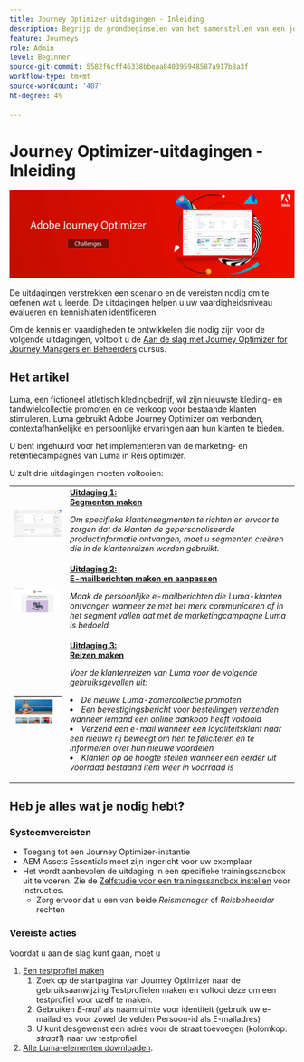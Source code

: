```yaml
---
title: Journey Optimizer-uitdagingen - Inleiding
description: Begrijp de grondbeginselen van het samenstellen van een journey in het journeycanvas.
feature: Journeys
role: Admin
level: Beginner
source-git-commit: 5582f6cff46338bbeaa840395948587a917b8a3f
workflow-type: tm+mt
source-wordcount: '407'
ht-degree: 4%

---
```



# Journey Optimizer-uitdagingen - Inleiding

![AJO Challenges Banner](./assets/ajo-banner-challenges.png)

De uitdagingen verstrekken een scenario en de vereisten nodig om te oefenen wat u leerde. De uitdagingen helpen u uw vaardigheidsniveau evalueren en kennishiaten identificeren.

Om de kennis en vaardigheden te ontwikkelen die nodig zijn voor de volgende uitdagingen, voltooit u de [Aan de slag met Journey Optimizer for Journey Managers en Beheerders](https://experienceleague.adobe.com/?recommended=JourneyOptimizer-U-1-2021.1) cursus.

## Het artikel

Luma, een fictioneel atletisch kledingbedrijf, wil zijn nieuwste kleding- en tandwielcollectie promoten en de verkoop voor bestaande klanten stimuleren. Luma gebruikt Adobe Journey Optimizer om verbonden, contextafhankelijke en persoonlijke ervaringen aan hun klanten te bieden.

U bent ingehuurd voor het implementeren van de marketing- en retentiecampagnes van Luma in Reis optimizer.

U zult drie uitdagingen moeten voltooien:
<table>
<tr>
<td>
  <div>
      <a href="/help/challenges/create-segments-challenge.md">
        <img alt="Segmenten maken" src="./assets/create-segments.jpg"/>
      </a>
      </div>
  </td>
  <td>
   <a href="./create-segments-challenge.md">
    <strong>Uitdaging 1: <div> Segmenten maken </strong>
    </a>
      <p>
      <em>Om specifieke klantensegmenten te richten en ervoor te zorgen dat de klanten de gepersonaliseerde productinformatie ontvangen, moet u segmenten creëren die in de klantenreizen worden gebruikt.</em>
      <p>
    </td>
  </tr>
  <tr>
  <td>
  <div>
    <a href="/help/challenges/create-segments-challenge.md">
      <img alt="Luminantie-e-mail" src="./assets/luma-email-design.jpg"/>
    </a>
  </td>
  <td>
      <a href="./create-segments-challenge.md">
    <strong>Uitdaging 2:<div>E-mailberichten maken en aanpassen </strong>
    </a>
    <div>
    <p>
    <em>Maak de persoonlijke e-mailberichten die Luma-klanten ontvangen wanneer ze met het merk communiceren of in het segment vallen dat met de marketingcampagne Luma is bedoeld.
    </em>
    <p>
  </td>
  </tr>
  <tr>
    <td>
    <div>
    <a href="./create-journeys-challenge.md">
      <img alt="Luma-website" src="./assets/luma-website.jpg"/>
    </a>
    </div>
    <td>
    <div >
      <a href="./create-journeys-challenge.md">
    <strong>Uitdaging 3:<div>Reizen maken </strong>
    </a>
    </div>
    <p>
    <em>Voer de klantenreizen van Luma voor de volgende gebruiksgevallen uit:
      <li>
      De nieuwe Luma-zomercollectie promoten
      </li> 
      <li>
      Een bevestigingsbericht voor bestellingen verzenden wanneer iemand een online aankoop heeft voltooid
      </li> 
      <li> 
      Verzend een e-mail wanneer een loyaliteitsklant naar een nieuwe rij beweegt om hen te feliciteren en te informeren over hun nieuwe voordelen
      </li> 
      <li>
      Klanten op de hoogte stellen wanneer een eerder uit voorraad bestaand item weer in voorraad is
      </li>
      </em>
    <p>
  </td>
</table>

## Heb je alles wat je nodig hebt?

### Systeemvereisten

* Toegang tot een Journey Optimizer-instantie
* AEM Assets Essentials moet zijn ingericht voor uw exemplaar
* Het wordt aanbevolen de uitdaging in een specifieke trainingssandbox uit te voeren. Zie de [Zelfstudie voor een trainingssandbox instellen](/help/tutorial-set-up-training-sandbox/overview.md) voor instructies.
   * Zorg ervoor dat u een van beide *Reismanager* of *Reisbeheerder* rechten


### Vereiste acties

Voordat u aan de slag kunt gaan, moet u

1. [Een testprofiel maken](https://experienceleague.adobe.com/docs/journey-optimizer-learn/tutorials/create-journeys/test-a-journey.html?lang=en)
   1. Zoek op de startpagina van Journey Optimizer naar de gebruiksaanwijzing Testprofielen maken en voltooi deze om een testprofiel voor uzelf te maken.
   2. Gebruiken *E-mail* als naamruimte voor identiteit (gebruik uw e-mailadres voor zowel de velden Persoon-id als E-mailadres)
   3. U kunt desgewenst een adres voor de straat toevoegen (kolomkop: *straat1*) naar uw testprofiel.
2. [Alle Luma-elementen downloaden](/help/challenges/assets/email-assets/luma-assets.zip).
